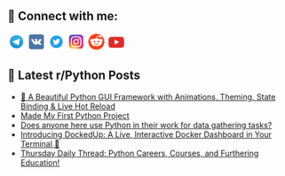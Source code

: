 ## 🔎 Connect with me:
[<img src="https://github.com/bullbesh/bullbesh/blob/main/images/Telegram.png" width="32" height="32" />](https://t.me/bullbesh)
[<img src="https://github.com/bullbesh/bullbesh/blob/main/images/VK.png" width="32" height="32" />](https://vk.com/bullbesh)
[<img src="https://github.com/bullbesh/bullbesh/blob/main/images/Twitter.png" width="32" height="32" />](https://twitter.com/bullbesh1)
[<img src="https://github.com/bullbesh/bullbesh/blob/main/images/Instagram.png" width="32" height="32" />](https://www.instagram.com/bullbesh)
[<img src="https://github.com/bullbesh/bullbesh/blob/main/images/Reddit.png" width="32" height="32" />](https://www.reddit.com/user/bullbesh)
[<img src="https://github.com/bullbesh/bullbesh/blob/main/images/YouTube.png" width="32" height="32" />](https://www.youtube.com/channel/UCtfjRs6uzgq5mfm8S06WTcg)

## 📕 Latest r/Python Posts
<!-- BLOG-POST-LIST:START -->
- [🚀 A Beautiful Python GUI Framework with Animations, Theming, State Binding &amp; Live Hot Reload](https://www.reddit.com/r/Python/comments/1lkwvz9/a_beautiful_python_gui_framework_with_animations/)
- [Made My First Python Project](https://www.reddit.com/r/Python/comments/1lkt6w2/made_my_first_python_project/)
- [Does anyone here use Python in their work for data gathering tasks?](https://www.reddit.com/r/Python/comments/1lkpx66/does_anyone_here_use_python_in_their_work_for/)
- [Introducing DockedUp: A Live, Interactive Docker Dashboard in Your Terminal 🐳](https://www.reddit.com/r/Python/comments/1lkmdtf/introducing_dockedup_a_live_interactive_docker/)
- [Thursday Daily Thread: Python Careers, Courses, and Furthering Education!](https://www.reddit.com/r/Python/comments/1lklnhr/thursday_daily_thread_python_careers_courses_and/)
<!-- BLOG-POST-LIST:END -->
